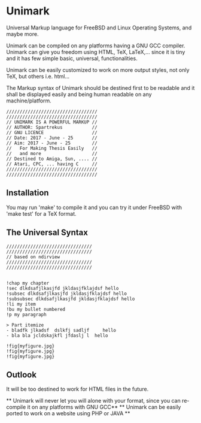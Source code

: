 # Unimark
Universal Markup language for FreeBSD and Linux Operating Systems, and maybe more. 

Unimark can be compiled on any platforms having a GNU GCC compiler. 
Unimark can give you freedom using HTML, TeX, LaTeX,... since it is tiny and 
it has few simple basic, universal, functionalities.



Unimark can be easily customized to work on more output styles, not only TeX, but others i.e. html...

The Markup syntax of Unimark should be destined first to be readable and it shall
be displayed easily and being human readable on any machine/platform. 

~~~~
//////////////////////////////////
//////////////////////////////////
// UNIMARK IS A POWERFUL MARKUP //
// AUTHOR: Spartrekus           //
// GNU LICENCE                  //
// Date: 2017 - June - 25       //
// Aim: 2017 - June - 25        //
//   For Making Thesis Easily   //
//   and more                   //
// Destined to Amiga, Sun, .... //
// Atari, CPC, ... having C     //
//////////////////////////////////
//////////////////////////////////
~~~~

## Installation
You may run 'make' to compile it and you can try it under FreeBSD with 'make test' for a TeX format.


## The Universal Syntax 
~~~~
////////////////////////////////
////////////////////////////////
// based on ndirview 
////////////////////////////////
////////////////////////////////


!chap my chapter            
!sec dlkdsafjlkasjfd jkldasjfklajdsf hello         
!subsec dlkdsafjlkasjfd jkldasjfklajdsf hello  
!subsubsec dlkdsafjlkasjfd jkldasjfklajdsf hello     
!li my item
!bu my bullet numbered
!p my paragraph 

> Part itemize
- bladfk jlkadsf  dslkfj sadljf     hello          
- bla bla jcldskajkfl jfdaslj l  hello            

!fig{myfigure.jpg} 
!fig{myfigure.jpg} 
!fig{myfigure.jpg} 
~~~~

## Outlook
It will be too destined to work for HTML files in the future.


** Unimark will never let you will alone with your format, since you can re-compile it on any platforms with GNU GCC**
** Unimark can be easily ported to work on a website using PHP or JAVA **
